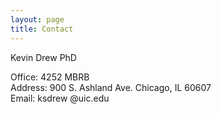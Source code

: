 ```yaml
---
layout: page
title: Contact
---
```


<p class="message">
	Kevin Drew PhD
</p>

Office: 4252 MBRB
<br>
Address: 900 S. Ashland Ave. Chicago, IL 60607
<br>
Email: ksdrew
<span style="display: none;">REMOVE_REMOVE</span>
@uic.edu
<br>


